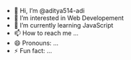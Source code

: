 - 👋 Hi, I’m @aditya514-adi
- 👀 I’m interested in Web Developement
- 🌱 I’m currently learning JavaScript
- 📫 How to reach me ...
- 😄 Pronouns: ...
- ⚡ Fun fact: ...

<!---
aditya514-adi/aditya514-adi is a ✨ special ✨ repository because its `README.md` (this file) appears on your GitHub profile.
You can click the Preview link to take a look at your changes.
--->
